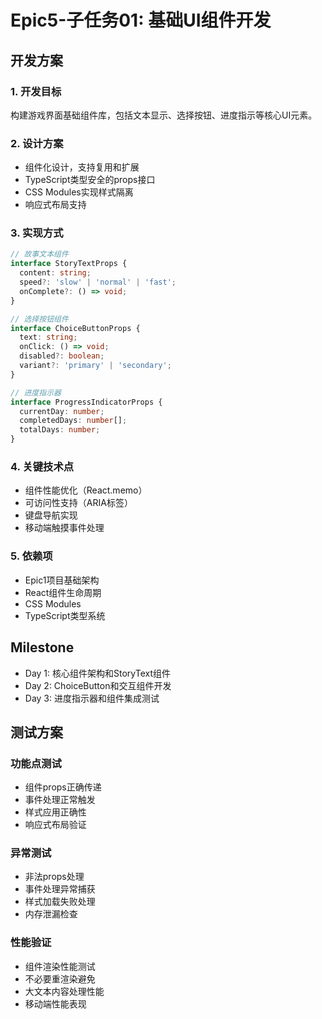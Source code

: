 # Epic5-子任务01: 基础UI组件开发

## 开发方案

### 1. 开发目标
构建游戏界面基础组件库，包括文本显示、选择按钮、进度指示等核心UI元素。

### 2. 设计方案
- 组件化设计，支持复用和扩展
- TypeScript类型安全的props接口
- CSS Modules实现样式隔离
- 响应式布局支持

### 3. 实现方式
```typescript
// 故事文本组件
interface StoryTextProps {
  content: string;
  speed?: 'slow' | 'normal' | 'fast';
  onComplete?: () => void;
}

// 选择按钮组件
interface ChoiceButtonProps {
  text: string;
  onClick: () => void;
  disabled?: boolean;
  variant?: 'primary' | 'secondary';
}

// 进度指示器
interface ProgressIndicatorProps {
  currentDay: number;
  completedDays: number[];
  totalDays: number;
}
```

### 4. 关键技术点
- 组件性能优化（React.memo）
- 可访问性支持（ARIA标签）
- 键盘导航实现
- 移动端触摸事件处理

### 5. 依赖项
- Epic1项目基础架构
- React组件生命周期
- CSS Modules
- TypeScript类型系统

## Milestone

- Day 1: 核心组件架构和StoryText组件
- Day 2: ChoiceButton和交互组件开发
- Day 3: 进度指示器和组件集成测试

## 测试方案

### 功能点测试
- 组件props正确传递
- 事件处理正常触发
- 样式应用正确性
- 响应式布局验证

### 异常测试
- 非法props处理
- 事件处理异常捕获
- 样式加载失败处理
- 内存泄漏检查

### 性能验证
- 组件渲染性能测试
- 不必要重渲染避免
- 大文本内容处理性能
- 移动端性能表现